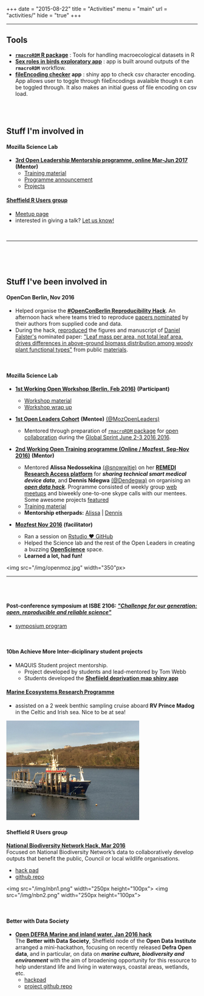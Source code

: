 +++
date  = "2015-08-22"
title = "Activities"
menu  = "main"
url = "activities/"
hide = "true"
+++


***

## Tools

- [**`rmacroRDM` R package**](https://github.com/annakrystalli/rmacroRDM) : Tools for handling macroecological datasets in R
- [**Sex roles in birds exploratory app**](https://annakrystalli.shinyapps.io/bird_app/) : app is built around outputs of the **`rmacroRDM`** workflow.
- [**fileEncoding checker**](https://annakrystalli.shinyapps.io/fileEncoding_checker/) **app** :  shiny app to check csv character encoding. App allows user to toggle through fileEncodings avalaible though `R` can be toggled through. It also makes an initial guess of file encoding on csv load.

<br>
<br>




## **Stuff I'm involved in**



#### Mozilla Science Lab 

- [**3rd Open Leadership Mentorship programme, online Mar-Jun 2017**](https://github.com/MozillaFoundation/mentorship-program) **(Mentor)**
    + [Training material](https://mozilla.github.io/open-leadership-training-series/)
    + [Programme announcement](https://medium.com/read-write-participate/are-you-building-in-the-open-join-forces-with-mozilla-a791dbb5c74b#.cfve0rple)
    + [Projects](https://mozillascience.github.io/WOW-2017/#projects)



#### [Sheffield R Users group](http://sheffieldr.github.io/)
- [Meetup page](https://www.meetup.com/SheffieldR-Sheffield-R-Users-Group/)
- interested in giving a talk? [Let us know!](https://goo.gl/forms/KfjeViETvocju9qF2)



<br>

***

<br>
<br>
<br>

## **Stuff I've been involved in**

#### OpenCon Berlin, Nov 2016

- Helped organise the [**#OpenConBerlin Reproducibility Hack**](https://github.com/annakrystalli/OpenConBerlin_ReproHack). An afternoon hack where teams tried to reproduce [papers nominated](https://annakrystalli.shinyapps.io/OpenConBerlin_reprohack/) by their authors from supplied code and data.
- During the hack, [reproduced](https://github.com/annakrystalli/Leaf_mass) the figures and manuscript of [Daniel Falster's](http://danielfalster.com/) nominated paper: ["Leaf mass per area, not total leaf area, drives differences in above-ground biomass distribution among woody plant functional types"](http://onlinelibrary.wiley.com/doi/10.1111/nph.14033/abstract) from public [materials](https://github.com/annakrystalli/OpenConBerlin_ReproHack/issues/6).

<br>

#### Mozilla Science Lab 

- [**1st Working Open Workshop (Berlin, Feb 2016)**](https://mozillascience.org/working-open-workshop-february-2016) **(Participant)**
    + [Workshop material](http://mozillascience.github.io/working-open-workshop/index.html)
    + [Workshop wrap up](https://www.mozillascience.org/wow-wrap-up)
    
- [**1st Open Leaders Cohort**](https://www.mozillascience.org/wow-introducing-working-open-workshops-and-the-open-leaders-cohort) **(Mentee)** [(\@MozOpenLeaders)](https://twitter.com/mozopenleaders)
    - Mentored through preparation of [`rmacroRDM` package](https://github.com/annakrystalli/rmacroRDM) for [open collaboration](https://github.com/mozillascience/global-sprint-2016/issues/28) during the [Global Sprint June 2-3 2016 2016](https://www.mozillascience.org/global-sprint-2016).

- [**2nd Working Open Training programme (Online / Mozfest, Sep-Nov 2016)**](https://mozillascience.org/working-open-workshop-february-2016) **(Mentor)**
    - Mentored **Alissa Nedossekina** [(\@snowwitje)](https://twitter.com/snowwitje) on her [**REMEDI Research Access platform**](https://github.com/snowwitje/remedi) for ***sharing technical smart medical device data***, and **Dennis Ndegwa** [(\@Dendegwa)](https://twitter.com/Dendegwa) on organising an [***open data hack***](https://github.com/denomain/Open-Data-Hack). Programme consisted of weekly group [web meetups](https://public.etherpad-mozilla.org/p/project-mentorship-fall2016) and biweekly one-to-one skype calls with our mentees. Some awesome projects [featured](https://mozilla.github.io/network-pulse/?keyword=open%20leadership)
    + [Training material](https://mozilla.github.io/open-leadership-training-series/)
    + **Mentorship etherpads:** [Alissa](https://public.etherpad-mozilla.org/p/project-mentorship-fall2016-alissa) | [Dennis](https://public.etherpad-mozilla.org/p/project-mentorship-fall2016-dennis)
    
    
- [**Mozfest Nov 2016**](https://mozillafestival.org/) **(facilitator)**
    - Ran a session on [Rstudio ♥ GitHub](https://github.com/annakrystalli/Mozfest_github-rstudio)
    - Helped the Science lab and the rest of the Open Leaders in creating a buzzing  [**OpenScience**](https://science.mozilla.org/blog/2016-mozfest-recap) space.
    - **Learned a lot, had fun!**

<img src="/img/openmoz.jpg" width="350"px> 

***

<br>

<br>


#### Post-conference symposium at ISBE 2106: [*"Challenge for our generation: open, reproducible and reliable science"*](http://www.isbe2016.com/)

- [symposium program](https://malikaihle.wordpress.com/openscienceworkshop/program/)

<br>

#### 10bn Achieve More Inter-diciplinary student projects


- MAQUIS Student project mentorship.
    - Project developed by students and lead-mentored by Tom Webb
    - Students developed the [**Shefiield deprivation map shiny app**](https://mppearson1.shinyapps.io/10bn/)

#### [**Marine Ecosystems Research Programme**](http://www.marine-ecosystems.org.uk/)

- assisted on a 2 week benthic sampling cruise aboard **RV Prince Madog** in the Celtic and Irish sea. Nice to be at sea!

<img src="/img/boat.png" width="350px">

<br>

#### Sheffield R Users group 
[**National Biodiversity Network Hack, Mar 2016**](http://sheffieldr.github.io/nbn-hack/)  
  Focused on National Biodiversity Network’s data to collaboratively develop outputs that benefit the public, Council or local wildlife organisations.  
 
- [hack pad](https://docs.google.com/document/d/19ctbFk6Y5Dt_YMxSEoWz0bsoIHgmCN8jUsUs3TU2qKI/edit)
- [github repo](https://github.com/SheffieldR/NBN_hack_series)


<img src="/img/nbn1.png" width="250px height="100px"> <img src="/img/nbn2.png" width="250px height="100px">


<br>

#### Better with Data Society

- [**Open DEFRA Marine and inland water, Jan 2016 hack**](http://rpubs.com/annakrystalli/134926)  
  The **Better with Data Society**, Sheffield node of the **Open Data Institute** arranged a mini-hackathon, focusing on recently released **Defra Open data**, and in particular, on data on ***marine culture, biodiversity and environment*** with the aim of broadening opportunity for this resource to help understand life and living in waterways, coastal areas, wetlands, etc.
    - [hackpad](https://docs.google.com/document/d/13Z6JH427_F4O94001BCDTFruFQm3-xtD6YmAA6PHwmo/edit)
    - [project github repo](https://github.com/annakrystalli/HackTheMarine)

<br>
